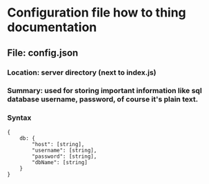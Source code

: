 # Configuration file how to thing documentation

## File: config.json
### Location: server directory (next to index.js)
### Summary: used for storing important information like sql database username, password, of course it's plain text.

### Syntax

```
{
    db: {
        "host": [string],
        "username": [string],
        "password": [string],
        "dbName": [string]
    }
}
```